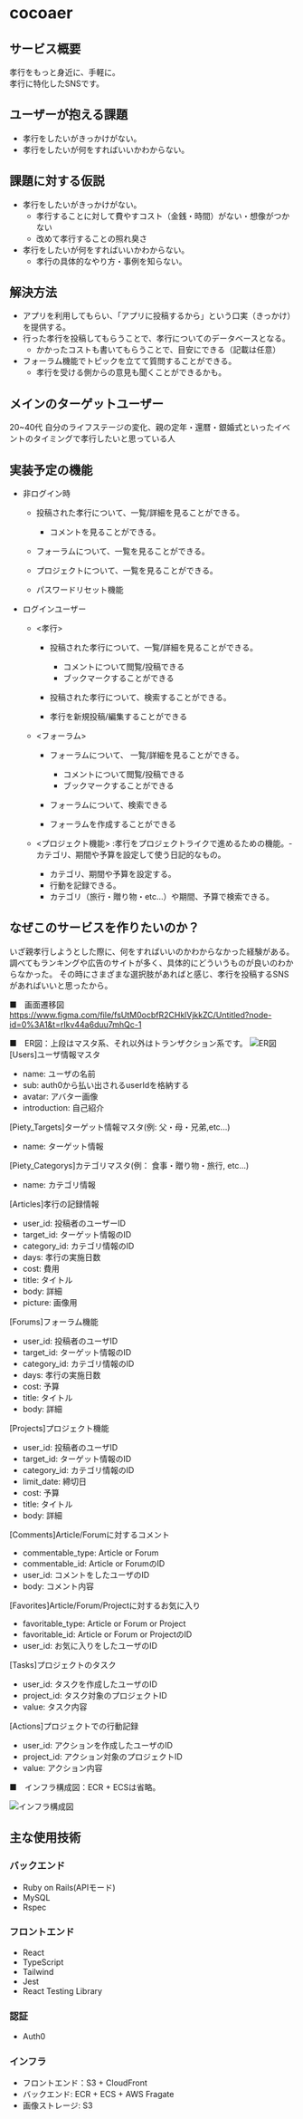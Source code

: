# cocoaer

## サービス概要

孝行をもっと身近に、手軽に。  
孝行に特化したSNSです。

## ユーザーが抱える課題

- 孝行をしたいがきっかけがない。
- 孝行をしたいが何をすればいいかわからない。

## 課題に対する仮説

- 孝行をしたいがきっかけがない。
  - 孝行することに対して費やすコスト（金銭・時間）がない・想像がつかない
  - 改めて孝行することの照れ臭さ
- 孝行をしたいが何をすればいいかわからない。
  - 孝行の具体的なやり方・事例を知らない。

## 解決方法

- アプリを利用してもらい、「アプリに投稿するから」という口実（きっかけ）を提供する。
- 行った孝行を投稿してもらうことで、孝行についてのデータベースとなる。
  - かかったコストも書いてもらうことで、目安にできる（記載は任意）
- フォーラム機能でトピックを立てて質問することができる。 
   - 孝行を受ける側からの意見も聞くことができるかも。

## メインのターゲットユーザー

20~40代
自分のライフステージの変化、親の定年・還暦・銀婚式といったイベントのタイミングで孝行したいと思っている人

## 実装予定の機能

- 非ログイン時

   - 投稿された孝行について、一覧/詳細を見ることができる。
     - コメントを見ることができる。
     
   - フォーラムについて、一覧を見ることができる。
   - プロジェクトについて、一覧を見ることができる。
   - パスワードリセット機能
   
- ログインユーザー  

  - <孝行>
    - 投稿された孝行について、一覧/詳細を見ることができる。
      - コメントについて閲覧/投稿できる
      - ブックマークすることができる
      
    - 投稿された孝行について、検索することができる。
        
    - 孝行を新規投稿/編集することができる  
  - <フォーラム>  
    - フォーラムについて、 一覧/詳細を見ることができる。
      - コメントについて閲覧/投稿できる
      - ブックマークすることができる
      
    - フォーラムについて、検索できる 

    - フォーラムを作成することができる
  
  - <プロジェクト機能> :孝行をプロジェクトライクで進めるための機能。- カテゴリ、期間や予算を設定して使う日記的なもの。
    - カテゴリ、期間や予算を設定する。
    - 行動を記録できる。  
    - カテゴリ（旅行・贈り物・etc...）や期間、予算で検索できる。

## なぜこのサービスを作りたいのか？

いざ親孝行しようとした際に、何をすればいいのかわからなかった経験がある。
調べてもランキングや広告のサイトが多く、具体的にどういうものが良いのわからなかった。
その時にさまざまな選択肢があればと感じ、孝行を投稿するSNSがあればいいと思ったから。

■　画面遷移図
https://www.figma.com/file/fsUtM0ocbfR2CHklVjkkZC/Untitled?node-id=0%3A1&t=rIkv44a6duu7mhQc-1

■　ER図：上段はマスタ系、それ以外はトランザクション系です。
![ER図](/er.drawio.png)
[Users]ユーザ情報マスタ
  - name: ユーザの名前
  - sub: auth0から払い出されるuserIdを格納する
  - avatar: アバター画像
  - introduction: 自己紹介
  
[Piety_Targets]ターゲット情報マスタ(例: 父・母・兄弟,etc...)
  - name: ターゲット情報

[Piety_Categorys]カテゴリマスタ(例： 食事・贈り物・旅行, etc...)
  - name: カテゴリ情報

[Articles]孝行の記録情報
  - user_id: 投稿者のユーザーID
  - target_id: ターゲット情報のID
  - category_id: カテゴリ情報のID
  - days: 孝行の実施日数
  - cost: 費用
  - title: タイトル
  - body: 詳細
  - picture: 画像用

[Forums]フォーラム機能
  - user_id: 投稿者のユーザID
  - target_id: ターゲット情報のID
  - category_id: カテゴリ情報のID
  - days: 孝行の実施日数
  - cost: 予算
  - title: タイトル
  - body: 詳細

[Projects]プロジェクト機能
  - user_id: 投稿者のユーザID
  - target_id: ターゲット情報のID
  - category_id: カテゴリ情報のID
  - limit_date: 締切日
  - cost: 予算
  - title: タイトル
  - body: 詳細

[Comments]Article/Forumに対するコメント
  - commentable_type: Article or Forum
  - commentable_id: Article or ForumのID
  - user_id: コメントをしたユーザのID
  - body: コメント内容


[Favorites]Article/Forum/Projectに対するお気に入り
  - favoritable_type: Article or Forum or Project
  - favoritable_id: Article or Forum or ProjectのID
  - user_id: お気に入りをしたユーザのID

[Tasks]プロジェクトのタスク
  - user_id: タスクを作成したユーザのID
  - project_id: タスク対象のプロジェクトID
  - value: タスク内容

[Actions]プロジェクトでの行動記録
  - user_id: アクションを作成したユーザのID
  - project_id: アクション対象のプロジェクトID
  - value: アクション内容

■　インフラ構成図：ECR + ECSは省略。

![インフラ構成図](/infra.drawio.png)

## 主な使用技術
### バックエンド
- Ruby on Rails(APIモード)
- MySQL
- Rspec

### フロントエンド
- React
- TypeScript
- Tailwind
- Jest
- React Testing Library 

### 認証
- Auth0

### インフラ
- フロントエンド：S3 + CloudFront
- バックエンド: ECR + ECS + AWS Fragate
- 画像ストレージ: S3

